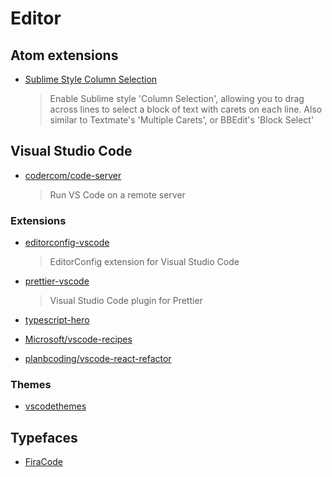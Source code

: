 # Editor

## Atom extensions

- [Sublime Style Column Selection](https://atom.io/packages/sublime-style-column-selection)
  > Enable Sublime style 'Column Selection', allowing you to drag across lines to select a block of text with carets on each line.
  > Also similar to Textmate's 'Multiple Carets', or BBEdit's 'Block Select'

## Visual Studio Code

- [codercom/code-server](https://github.com/codercom/code-server)

  > Run VS Code on a remote server

### Extensions

- [editorconfig-vscode](https://github.com/editorconfig/editorconfig-vscode)

  > EditorConfig extension for Visual Studio Code

- [prettier-vscode](https://github.com/prettier/prettier-vscode)

  > Visual Studio Code plugin for Prettier

- [typescript-hero](https://github.com/buehler/typescript-hero)

- [Microsoft/vscode-recipes](https://github.com/Microsoft/vscode-recipes)

- [planbcoding/vscode-react-refactor](https://github.com/planbcoding/vscode-react-refactor)

### Themes

- [vscodethemes](https://vscodethemes.com/)

## Typefaces

- [FiraCode](https://github.com/tonsky/FiraCode)
